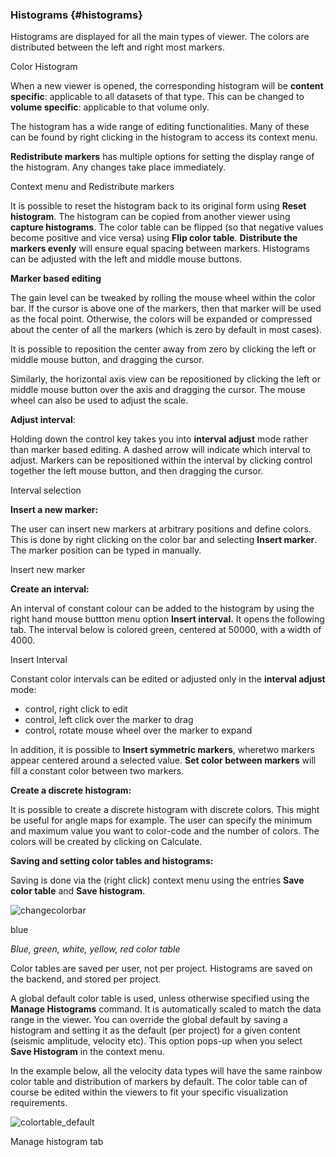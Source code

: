 ### Histograms {#histograms}

Histograms are displayed for all the main types of viewer. The colors are distributed between the left and right most markers.

Color Histogram

When a new viewer is opened, the corresponding histogram will be **content specific**: applicable to all datasets of that type. This can be changed to **volume specific**: applicable to that volume only.

The histogram has a wide range of editing functionalities. Many of these can be found by right clicking in the histogram to access its context menu.

**Redistribute markers** has multiple options for setting the display range of the histogram. Any changes take place immediately.

Context menu and Redistribute markers

It is possible to reset the histogram back to its original form using **Reset histogram**. The histogram can be copied from another viewer using **capture histograms**. The color table can be flipped (so that negative values become positive and vice versa) using **Flip color table**. **Distribute the markers evenly** will ensure equal spacing between markers. Histograms can be adjusted with the left and middle mouse buttons.

**Marker based editing**

The gain level can be tweaked by rolling the mouse wheel within the color bar. If the cursor is above one of the markers, then that marker will be used as the focal point. Otherwise, the colors will be expanded or compressed about the center of all the markers (which is zero by default in most cases).

It is possible to reposition the center away from zero by clicking the left or middle mouse button, and dragging the cursor.

Similarly, the horizontal axis view can be repositioned by clicking the left or middle mouse button over the axis and dragging the cursor. The mouse wheel can also be used to adjust the scale.

**Adjust interval**:

Holding down the control key takes you into **interval adjust** mode rather than marker based editing. A dashed arrow will indicate which interval to adjust. Markers can be repositioned within the interval by clicking control together the left mouse button, and then dragging the cursor.

Interval selection

**Insert a new marker:**

The user can insert new markers at arbitrary positions and define colors. This is done by right clicking on the color bar and selecting **Insert marker**. The marker position can be typed in manually.

Insert new marker

**Create an interval:**

An interval of constant colour can be added to the histogram by using the right hand mouse buttton menu option **Insert interval.** It opens the following tab. The interval below is colored green, centered at 50000, with a width of 4000.

Insert Interval

Constant color intervals can be edited or adjusted only in the **interval adjust** mode:

*   control, right click to edit
*   control, left click over the marker to drag
*   control, rotate mouse wheel over the marker to expand

In addition, it is possible to **Insert symmetric markers**, wheretwo markers appear centered around a selected value. **Set color between markers** will fill a constant color between two markers.

**Create a discrete histogram:**

It is possible to create a discrete histogram with discrete colors. This might be useful for angle maps for example. The user can specify the minimum and maximum value you want to color-code and the number of colors. The colors will be created by clicking on Calculate.

**Saving and setting color tables and histograms:**

Saving is done via the (right click) context menu using the entries **Save color table** and **Save histogram**.

![changecolorbar](C:\Temp\Gitbook3\export\assets\changecolorbar.jpeg)

blue

_Blue, green, white, yellow, red color table_

Color tables are saved per user, not per project. Histograms are saved on the backend, and stored per project.

A global default color table is used, unless otherwise specified using the **Manage Histograms** command. It is automatically scaled to match the data range in the viewer. You can override the global default by saving a histogram and setting it as the default (per project) for a given content (seismic amplitude, velocity etc). This option pops-up when you select **Save Histogram** in the context menu.

In the example below, all the velocity data types will have the same rainbow color table and distribution of markers by default. The color table can of course be edited within the viewers to fit your specific visualization requirements.

![colortable_default](C:\Temp\Gitbook3\export\assets\colortabledefault.jpeg)

Manage histogram tab